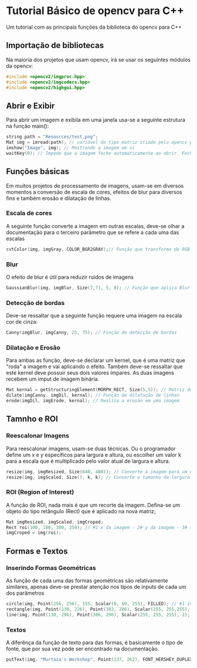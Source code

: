 # Tutorial Básico de opencv para C++
Um tutorial com as principais funções da biblioteca do opencv para C++

## Importação de bibliotecas
Na maioria dos projetos que usam opencv, irá se usar os seguintes módulos da opencv:
```c++
#include <opencv2/imgproc.hpp>
#include <opencv2/imgcodecs.hpp>
#include <opencv2/highgui.hpp>
```

## Abrir e Exibir
Para abrir um imagem e exibila em uma janela usa-se a seguinte estrutura na função main():
```c++
string path = "Resources/test.png";
Mat img = imread(path); // variável do tipo matriz criada pela opencv para lidar com imagens
imshow("Image", img); // Mostrando a imagem em si
waitKey(0); // Impede que a imagem feche automaticamente ao abrir. Fecha ao clicar qualquer botão
```

## Funções básicas
Em muitos projetos de processamento de imagens, usam-se em diversos momentos a conversão de escala de cores, efeitos de blur para diversos fins e também erosão e dilatação de linhas.
### Escala de cores
A seguinte função converte a imagem em outras escalas, deve-se olhar a documentação para o terceiro parâmetro que se refere a cada uma das escalas
```c++
cvtColor(img, imgGray, COLOR_BGR2GRAY);// Função que transforma de RGB para cinza
```
### Blur
O efeito de blur é útil para reduzir ruidos de imagens
```c++
GaussianBlur(img, imgBlur, Size(7,7), 5, 0); // Função que aplica Blur na imagem
```
### Detecção de bordas
Deve-se ressaltar que a seguinte função requere uma imagem na escala cor de cinza:
```c++
Canny(imgBlur, imgCanny, 25, 75); // Função de detecção de bordas
```
### Dilatação e Erosão
Para ambas as função, deve-se declarar um kernel, que é uma matriz que "roda" a imagem e vai aplicando o efeito. Também deve-se ressaltar que este kernel deve possuir seus dois valores ímpares. As duas imagens recebem um imput de imagem binária.
```c++
Mat kernal = getStructuringElement(MORPH_RECT, Size(5,5)); // Matriz do kernel
dilate(imgCanny, imgDil, kernal); // Função de dilatação de linhas
erode(imgDil, imgErode, kernal); // Realiza a erosão em uma imagem
```
## Tamnho e ROI
### Reescalonar Imagens
Para reescalonar imagens, usam-se duas técnicas. Ou o programador define um x e y específicos para largura e altura, ou escolher um valor k para a escala que é multiplicado pelo valor atual de largura e altura.
```c++
resize(img, imgResized, Size(640, 480)); // Converte a imagem para um número específico de largura e altura
resize(img, imgScaled, Size(), k, k); // Converte o tamanho da largura e altura da imagem, em proporcional a um número
```
### ROI (Region of Interest)
A função de ROI, nada mais é que um recorte da imagem. Defina-se um objeto do tipo retângulo (Rect) que é aplicado na nova matriz;
```c++
Mat imgResized, imgScaled, imgCroped;
Rect roi(100, 100, 300, 250); // #1 x da imagem - 2# y da imagem - 3# tamanho x da ROI - 4# tamnho y da ROI
imgCroped = img(roi);
```
## Formas e Textos
### Inserindo Formas Geométricas
As função de cada uma das formas geométricas são relativamente similares, apenas deve-se prestar atenção nos tipos de inputs de cada um dos parâmetros
```c++
circle(img, Point(256, 256), 155, Scalar(0, 69, 255), FILLED); // #1 imagem input - #2 Centro do circulo - #3 raio - #4 Cor - #5 Grossura [FILLED para preencher]
rectangle(img, Point(130, 226), Point(382, 286), Scalar(255, 255,255), FILLED); // #1 imagem input - #2 Ponto Incial - #3 Ponto Final - #4 Cor - #5 Grossura [FILLED para preencher]
line(img, Point(130, 296), Point(386, 296), Scalar(255, 255, 255), 2); // #1 imagem input - #2 Ponto Incial - #3 Ponto Final - #4 Cor - #5 Grossura
```
### Textos
A diferênça da função de texto para das formas, é basicamente o tipo de fonte, que por sua vez pode ser encontrado na documentação.
```c++
putText(img, "Murtaza's Workshop", Point(137, 262), FONT_HERSHEY_DUPLEX, 0.75, Scalar(0, 69, 255), 2); // #1 imagem input - #2 Texto - #3 Ponto Inicial - #4 Fonte - #5 Cor - #6 Grossura
```
